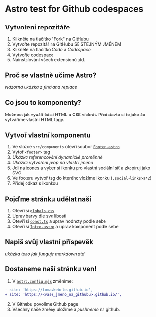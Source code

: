 # Astro test for Github codespaces

## Vytvoření repozitáře
1. Klikněte na tlačítko "Fork" na GitHubu
2. Vytvořte repozitář na GitHubu SE STEJNÝM JMÉNEM
3. Klikněte na tlačítko _Code_ a _Codespace_
4. Vytvořte codespace
5. Nainstalování všech extensionů atd.

## Proč se vlastně učíme Astro?

_Názorná ukázka z find and replace_

## Co jsou to komponenty?

Možnost jak využít části HTML a CSS víckrát. Představte si to jako že vytváříme vlastní HTML tagy.

## Vytvoř vlastní komponentu

1. Ve složce `src/components` otevři soubor [`Footer.astro`](./src/components/Footer.astro)
2. Vytoř `<footer>` tag
3. _Ukázka referencování dynamické proměnné_
4. _Ukázka vytvoření prop na vlastní jméno_
5. Jdi na [icones](https://icones.js.org/) a vyber si ikonku pro vlastní sociální síť a zkopíruj jako SVG
6. Ve footeru vytvoř tag do kterého vložíme ikonku (`.social-links>a*2`)
7. Přidej odkaz s ikonkou

## Pojďme stránku udělat naší

1. Otevři si [`globals.css`](./src/globals.css)
2. Uprav barvy dle své libosti
3. Otevři si [`const.ts`](./src/consts.ts) a uprav hodnoty podle sebe
4. Otevři si [`Intro.astro`](./src/pages/Intro.astro) a uprav komponent podle sebe


## Napiš svůj vlastní příspevěk
_ukázka toho jak funguje markdown atd_

## Dostaneme naší stránku ven!

1. V [`astro.config.mjs`](./astro.config.mjs) změníme:
```diff
- site: 'https://tomaskebrle.github.io',
+ site: 'https://<vase_jmeno_na_githubu>.github.io/',
```
2. V Githubu povolíme Github page
3. Všechny naše změny uložíme a _pushneme_ na github.
